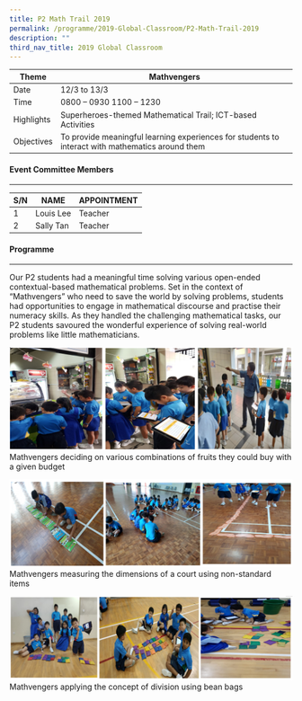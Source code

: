 ```yaml
---
title: P2 Math Trail 2019
permalink: /programme/2019-Global-Classroom/P2-Math-Trail-2019
description: ""
third_nav_title: 2019 Global Classroom
---
```

| Theme | Mathvengers |
|---|---|
| Date | 12/3 to 13/3 |
| Time | 0800 – 0930 1100 – 1230 |
| Highlights | Superheroes-themed Mathematical Trail; ICT-based Activities |
| Objectives | To provide meaningful learning experiences for students to interact with mathematics around them |

#### Event Committee Members
-----------------------

| S/N | NAME | APPOINTMENT |
|---|---|---|
| 1 | Louis Lee | Teacher |
| 2 | Sally Tan | Teacher |

#### Programme
---------

  
Our P2 students had a meaningful time solving various open-ended contextual-based mathematical problems. Set in the context of “Mathvengers” who need to save the world by solving problems, students had opportunities to engage in mathematical discourse and practise their numeracy skills. As they handled the challenging mathematical tasks, our P2 students savoured the wonderful experience of solving real-world problems like little mathematicians.

![](/images/Programme/Global%20Classroom/2019%20Global%20Classroom/P2%20Math%20Trail%202019/21.png)Mathvengers deciding on various combinations of fruits they could buy with a given budget

![](/images/Programme/Global%20Classroom/2019%20Global%20Classroom/P2%20Math%20Trail%202019/22.png)Mathvengers measuring the dimensions of a court using non-standard items

![](/images/Programme/Global%20Classroom/2019%20Global%20Classroom/P2%20Math%20Trail%202019/23.png)Mathvengers applying the concept of division using bean bags